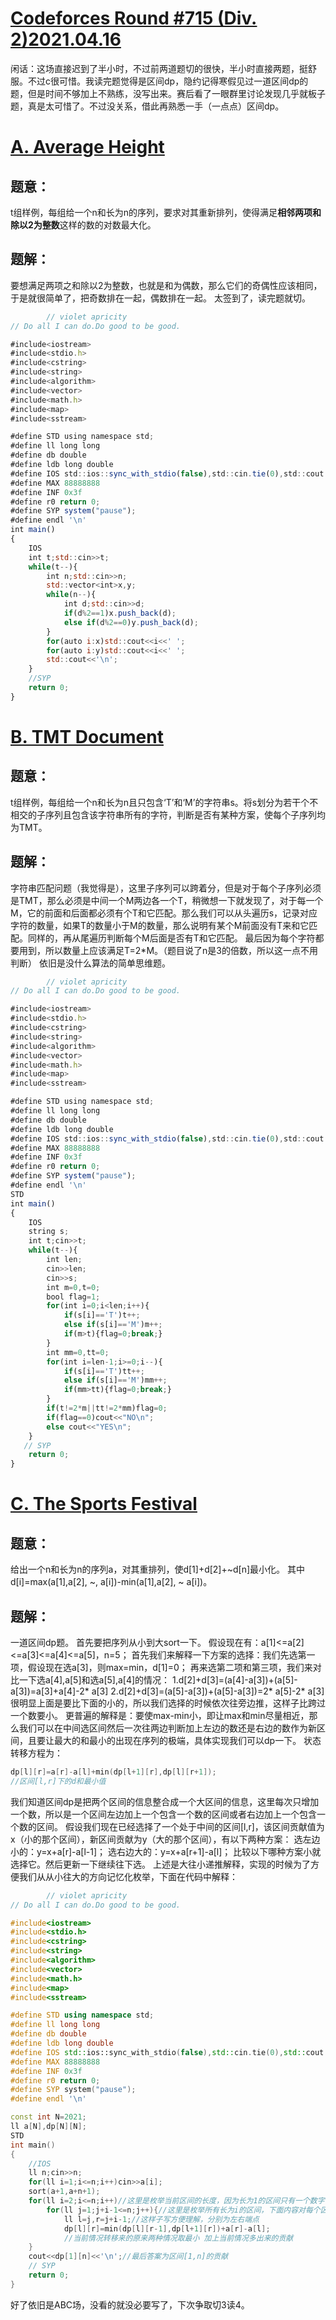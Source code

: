 ﻿# [Codeforces Round #715 (Div. 2)2021.04.16](https://codeforces.com/contest/1509)
闲话：这场直接迟到了半小时，不过前两道题切的很快，半小时直接两题，挺舒服。不过c很可惜。我读完题觉得是区间dp，隐约记得寒假见过一道区间dp的题，但是时间不够加上不熟练，没写出来。赛后看了一眼群里讨论发现几乎就板子题，真是太可惜了。不过没关系，借此再熟悉一手（一点点）区间dp。
# [A. Average Height](https://codeforces.com/contest/1509/problem/A)
## 题意：
t组样例，每组给一个n和长为n的序列，要求对其重新排列，使得满足**相邻两项和除以2为整数**这样的数的对数最大化。
## 题解：
要想满足两项之和除以2为整数，也就是和为偶数，那么它们的奇偶性应该相同，于是就很简单了，把奇数排在一起，偶数排在一起。
太签到了，读完题就切。
```javascript
        // violet apricity
// Do all I can do.Do good to be good.

#include<iostream>
#include<stdio.h>
#include<cstring>
#include<string>
#include<algorithm>
#include<vector>
#include<math.h>
#include<map>
#include<sstream>

#define STD using namespace std;
#define ll long long
#define db double
#define ldb long double
#define IOS std::ios::sync_with_stdio(false),std::cin.tie(0),std::cout.tie(0);
#define MAX 88888888
#define INF 0x3f
#define r0 return 0;
#define SYP system("pause");
#define endl '\n'
int main()
{
    IOS
    int t;std::cin>>t;
    while(t--){
        int n;std::cin>>n;
        std::vector<int>x,y;
        while(n--){
            int d;std::cin>>d;
            if(d%2==1)x.push_back(d);
            else if(d%2==0)y.push_back(d);
        }
        for(auto i:x)std::cout<<i<<' ';
        for(auto i:y)std::cout<<i<<' ';
        std::cout<<'\n';
    }
    //SYP
    return 0;
}
```
# [B. TMT Document](https://codeforces.com/contest/1509/problem/B)
## 题意：
t组样例，每组给一个n和长为n且只包含‘T’和‘M’的字符串s。将s划分为若干个不相交的子序列且包含该字符串所有的字符，判断是否有某种方案，使每个子序列均为TMT。
## 题解：
字符串匹配问题（我觉得是），这里子序列可以跨着分，但是对于每个子序列必须是TMT，那么必须是中间一个M两边各一个T，稍微想一下就发现了，对于每一个M，它的前面和后面都必须有个T和它匹配。那么我们可以从头遍历s，记录对应字符的数量，如果T的数量小于M的数量，那么说明有某个M前面没有T来和它匹配。同样的，再从尾遍历判断每个M后面是否有T和它匹配。
最后因为每个字符都要用到，所以数量上应该满足T=2*M。（题目说了n是3的倍数，所以这一点不用判断）
依旧是没什么算法的简单思维题。
```javascript
        // violet apricity
// Do all I can do.Do good to be good.

#include<iostream>
#include<stdio.h>
#include<cstring>
#include<string>
#include<algorithm>
#include<vector>
#include<math.h>
#include<map>
#include<sstream>

#define STD using namespace std;
#define ll long long
#define db double
#define ldb long double
#define IOS std::ios::sync_with_stdio(false),std::cin.tie(0),std::cout.tie(0);
#define MAX 88888888
#define INF 0x3f
#define r0 return 0;
#define SYP system("pause");
#define endl '\n'
STD
int main()
{
    IOS
    string s;
    int t;cin>>t;
    while(t--){
        int len;
        cin>>len;
        cin>>s;
        int m=0,t=0;
        bool flag=1;
        for(int i=0;i<len;i++){
            if(s[i]=='T')t++;
            else if(s[i]=='M')m++;
            if(m>t){flag=0;break;}
        }
        int mm=0,tt=0;
        for(int i=len-1;i>=0;i--){
            if(s[i]=='T')tt++;
            else if(s[i]=='M')mm++;
            if(mm>tt){flag=0;break;}
        }
        if(t!=2*m||tt!=2*mm)flag=0;
        if(flag==0)cout<<"NO\n";
        else cout<<"YES\n";
    }
   // SYP
    return 0;
}
```
# [C. The Sports Festival](https://codeforces.com/contest/1509/problem/C)
## 题意：
给出一个n和长为n的序列a，对其重排列，使d[1]+d[2]+~d[n]最小化。
其中d[i]=max(a[1],a[2], ~, a[i])-min(a[1],a[2], ~ a[i])。
## 题解：
一道区间dp题。
首先要把序列从小到大sort一下。
假设现在有：a[1]<=a[2]<=a[3]<=a[4]<=a[5]，n=5；
首先我们来解释一下方案的选择：我们先选第一项，假设现在选a[3]，则max=min，d[1]=0；
再来选第二项和第三项，我们来对比一下选a[4],a[5]和选a[5],a[4]的情况：
1.d[2]+d[3]=(a[4]-a[3])+(a[5]-a[3])=a[3]+a[4]-2* a[3]
2.d[2]+d[3]=(a[5]-a[3])+(a[5]-a[3])=2* a[5]-2* a[3]
很明显上面是要比下面的小的，所以我们选择的时候依次往旁边推，这样子比跨过一个数要小。
更普遍的解释是：要使max-min小，即让max和min尽量相近，那么我们可以在中间选区间然后一次往两边判断加上左边的数还是右边的数作为新区间，且要让最大的和最小的出现在序列的极端，具体实现我们可以dp一下。
状态转移方程为：
```cpp
dp[l][r]=a[r]-a[l]+min(dp[l+1][r],dp[l][r+1]);
//区间[l,r]下的d和最小值
```
我们知道区间dp是把两个区间的信息整合成一个大区间的信息，这里每次只增加一个数，所以是一个区间左边加上一个包含一个数的区间或者右边加上一个包含一个数的区间。
假设我们现在已经选择了一个处于中间的区间[l,r]，该区间贡献值为x（小的那个区间），新区间贡献为y（大的那个区间），有以下两种方案：
选左边小的：y=x+a[r]-a[l-1]；
选右边大的：y=x+a[r+1]-a[l]；
比较以下哪种方案小就选择它。然后更新一下继续往下选。
上述是大往小递推解释，实现的时候为了方便我们从从小往大的方向记忆化枚举，下面在代码中解释：
```cpp
        // violet apricity
// Do all I can do.Do good to be good.

#include<iostream>
#include<stdio.h>
#include<cstring>
#include<string>
#include<algorithm>
#include<vector>
#include<math.h>
#include<map>
#include<sstream>

#define STD using namespace std;
#define ll long long
#define db double
#define ldb long double
#define IOS std::ios::sync_with_stdio(false),std::cin.tie(0),std::cout.tie(0);
#define MAX 88888888
#define INF 0x3f
#define r0 return 0;
#define SYP system("pause");
#define endl '\n'

const int N=2021;
ll a[N],dp[N][N];
STD
int main()
{
    //IOS
    ll n;cin>>n;
    for(ll i=1;i<=n;i++)cin>>a[i];
    sort(a+1,a+n+1);
    for(ll i=2;i<=n;i++)//这里是枚举当前区间的长度，因为长为1的区间只有一个数字，它的贡献为0，所以可以不用枚举
        for(ll j=1;j+i-1<=n;j++){//这里是枚举所有长为i的区间，下面内容对每个区间记忆化dp
            ll l=j,r=j+i-1;//这样子写方便理解，分别为左右端点
            dp[l][r]=min(dp[l][r-1],dp[l+1][r])+a[r]-a[l];
            //当前情况转移来的原来两种情况取最小 加上当前情况多出来的贡献
    }
    cout<<dp[1][n]<<'\n';//最后答案为区间[1,n]的贡献
    // SYP
    return 0;
}
```
好了依旧是ABC场，没看的就没必要写了，下次争取切3读4。

